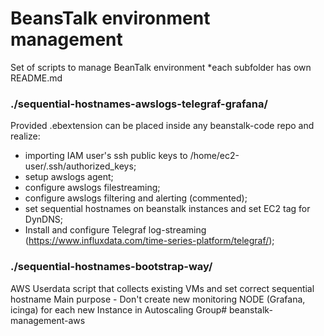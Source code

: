 # BeansTalk environment management

Set of scripts to manage BeanTalk environment
    *each subfolder has own README.md

### ./sequential-hostnames-awslogs-telegraf-grafana/

Provided .ebextension can be placed inside any beanstalk-code repo and realize:
 - importing IAM user's ssh public keys to /home/ec2-user/.ssh/authorized_keys;
 - setup awslogs agent;
 - configure awslogs filestreaming;
 - configure awslogs filtering and alerting (commented);
 - set sequential hostnames on beanstalk instances and set EC2 tag <CNAME> for DynDNS;
 - Install and configure Telegraf log-streaming (https://www.influxdata.com/time-series-platform/telegraf/);



### ./sequential-hostnames-bootstrap-way/
AWS Userdata script that collects existing VMs and set correct sequential hostname
Main purpose - Don't create new monitoring NODE (Grafana, icinga) for each new Instance in Autoscaling Group# beanstalk-management-aws
